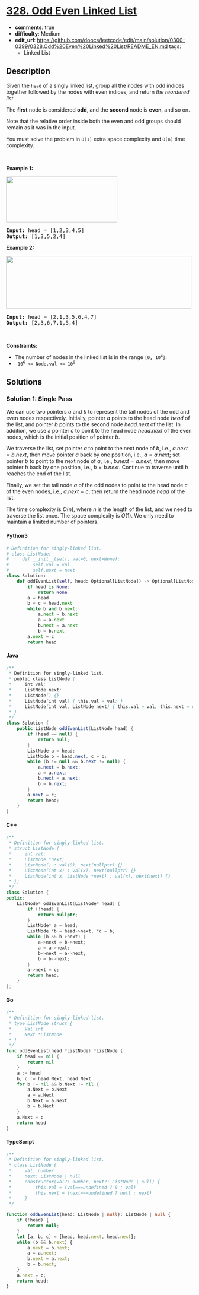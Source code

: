 
<!-- problem:start -->

# [328. Odd Even Linked List](https://leetcode.com/problems/odd-even-linked-list)



- **comments**: true
- **difficulty**: Medium
- **edit_url**: https://github.com/doocs/leetcode/edit/main/solution/0300-0399/0328.Odd%20Even%20Linked%20List/README_EN.md
tags:
    - Linked List
## Description

<!-- description:start -->

<p>Given the <code>head</code> of a singly linked list, group all the nodes with odd indices together followed by the nodes with even indices, and return <em>the reordered list</em>.</p>

<p>The <strong>first</strong> node is considered <strong>odd</strong>, and the <strong>second</strong> node is <strong>even</strong>, and so on.</p>

<p>Note that the relative order inside both the even and odd groups should remain as it was in the input.</p>

<p>You must solve the problem&nbsp;in <code>O(1)</code>&nbsp;extra space complexity and <code>O(n)</code> time complexity.</p>

<p>&nbsp;</p>
<p><strong class="example">Example 1:</strong></p>
<img alt="" src="https://fastly.jsdelivr.net/gh/doocs/leetcode@main/solution/0300-0399/0328.Odd%20Even%20Linked%20List/images/oddeven-linked-list.jpg" style="width: 300px; height: 123px;" />
<pre>
<strong>Input:</strong> head = [1,2,3,4,5]
<strong>Output:</strong> [1,3,5,2,4]
</pre>

<p><strong class="example">Example 2:</strong></p>
<img alt="" src="https://fastly.jsdelivr.net/gh/doocs/leetcode@main/solution/0300-0399/0328.Odd%20Even%20Linked%20List/images/oddeven2-linked-list.jpg" style="width: 500px; height: 142px;" />
<pre>
<strong>Input:</strong> head = [2,1,3,5,6,4,7]
<strong>Output:</strong> [2,3,6,7,1,5,4]
</pre>

<p>&nbsp;</p>
<p><strong>Constraints:</strong></p>

<ul>
	<li>The number of nodes in the linked list is in the range <code>[0, 10<sup>4</sup>]</code>.</li>
	<li><code>-10<sup>6</sup> &lt;= Node.val &lt;= 10<sup>6</sup></code></li>
</ul>

<!-- description:end -->

## Solutions

<!-- solution:start -->

### Solution 1: Single Pass

We can use two pointers $a$ and $b$ to represent the tail nodes of the odd and even nodes respectively. Initially, pointer $a$ points to the head node $head$ of the list, and pointer $b$ points to the second node $head.next$ of the list. In addition, we use a pointer $c$ to point to the head node $head.next$ of the even nodes, which is the initial position of pointer $b$.

We traverse the list, set pointer $a$ to point to the next node of $b$, i.e., $a.next = b.next$, then move pointer $a$ back by one position, i.e., $a = a.next$; set pointer $b$ to point to the next node of $a$, i.e., $b.next = a.next$, then move pointer $b$ back by one position, i.e., $b = b.next$. Continue to traverse until $b$ reaches the end of the list.

Finally, we set the tail node $a$ of the odd nodes to point to the head node $c$ of the even nodes, i.e., $a.next = c$, then return the head node $head$ of the list.

The time complexity is $O(n)$, where $n$ is the length of the list, and we need to traverse the list once. The space complexity is $O(1)$. We only need to maintain a limited number of pointers.

<!-- tabs:start -->

#### Python3

```python
# Definition for singly-linked list.
# class ListNode:
#     def __init__(self, val=0, next=None):
#         self.val = val
#         self.next = next
class Solution:
    def oddEvenList(self, head: Optional[ListNode]) -> Optional[ListNode]:
        if head is None:
            return None
        a = head
        b = c = head.next
        while b and b.next:
            a.next = b.next
            a = a.next
            b.next = a.next
            b = b.next
        a.next = c
        return head
```

#### Java

```java
/**
 * Definition for singly-linked list.
 * public class ListNode {
 *     int val;
 *     ListNode next;
 *     ListNode() {}
 *     ListNode(int val) { this.val = val; }
 *     ListNode(int val, ListNode next) { this.val = val; this.next = next; }
 * }
 */
class Solution {
    public ListNode oddEvenList(ListNode head) {
        if (head == null) {
            return null;
        }
        ListNode a = head;
        ListNode b = head.next, c = b;
        while (b != null && b.next != null) {
            a.next = b.next;
            a = a.next;
            b.next = a.next;
            b = b.next;
        }
        a.next = c;
        return head;
    }
}
```

#### C++

```cpp
/**
 * Definition for singly-linked list.
 * struct ListNode {
 *     int val;
 *     ListNode *next;
 *     ListNode() : val(0), next(nullptr) {}
 *     ListNode(int x) : val(x), next(nullptr) {}
 *     ListNode(int x, ListNode *next) : val(x), next(next) {}
 * };
 */
class Solution {
public:
    ListNode* oddEvenList(ListNode* head) {
        if (!head) {
            return nullptr;
        }
        ListNode* a = head;
        ListNode *b = head->next, *c = b;
        while (b && b->next) {
            a->next = b->next;
            a = a->next;
            b->next = a->next;
            b = b->next;
        }
        a->next = c;
        return head;
    }
};
```

#### Go

```go
/**
 * Definition for singly-linked list.
 * type ListNode struct {
 *     Val int
 *     Next *ListNode
 * }
 */
func oddEvenList(head *ListNode) *ListNode {
	if head == nil {
		return nil
	}
	a := head
	b, c := head.Next, head.Next
	for b != nil && b.Next != nil {
		a.Next = b.Next
		a = a.Next
		b.Next = a.Next
		b = b.Next
	}
	a.Next = c
	return head
}
```

#### TypeScript

```ts
/**
 * Definition for singly-linked list.
 * class ListNode {
 *     val: number
 *     next: ListNode | null
 *     constructor(val?: number, next?: ListNode | null) {
 *         this.val = (val===undefined ? 0 : val)
 *         this.next = (next===undefined ? null : next)
 *     }
 */

function oddEvenList(head: ListNode | null): ListNode | null {
    if (!head) {
        return null;
    }
    let [a, b, c] = [head, head.next, head.next];
    while (b && b.next) {
        a.next = b.next;
        a = a.next;
        b.next = a.next;
        b = b.next;
    }
    a.next = c;
    return head;
}
```

<!-- tabs:end -->

<!-- solution:end -->

<!-- problem:end -->
```